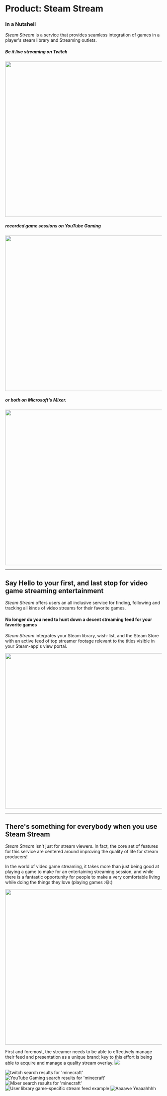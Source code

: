 Product: **Steam Stream**
===

### In a Nutshell
_Steam Stream_ is a service that provides seamless integration of games in a player's steam library and Streaming outlets. 

##### Be it **live streaming** on _Twitch_

<img src="./twitch.png" width="888" height="500" />

##### **recorded game sessions** on _YouTube Gaming_

<img src="./youtube_gaming.png" width="888" height="500" />

##### or ***both*** on Microsoft's _Mixer_.

<img src="./mixer.png" width="888" height="500" />

---

## Say Hello to your first, and last stop for video game streaming entertainment

_Steam Stream_ offers users an all inclusive service for finding, following and tracking all kinds of video streams for their favorite games.

#### No longer do you need to hunt down a decent streaming feed for your favorite games
_Steam Stream_ integrates your Steam library, wish-list, and the Steam Store with an active feed of top streamer footage relevant to the titles visible in your Steam-app's view portal.

<img src="./steam-stream-example.png" width="888" height="500" />

---

## There's something for everybody when you use Steam Stream

_Steam Stream_ isn't just for stream viewers. In fact, the core set of features for this service are centered around improving the quality of life for stream producers! 

In the world of video game streaming, it takes more than just being good at playing a game to make for an entertaining streaming session, and while there is a fantastic opportunity for people to make a very comfortable living while doing the things they love (playing games ::smile::) 

<img src="./geeks-makin-munay.png" width="888" height="500" />

First and foremost, the streamer needs to be able to effectively manage their feed and presentation as a unique brand; key to this effort is being able to acquire and manage a quality stream overlay. ![](./medium-overlay.png)



![](./twitch.png "twitch search results for 'minecraft'")
![](./youtube_gaming.png "YouTube Gaming search results for 'minecraft'")
![](./mixer.png "Mixer search results for 'minecraft'")
![](./steam-stream-example.png "User library game-specific stream feed example")
![](./geeks-makin-munay.png "Aaaawe Yeaaahhhh") 

